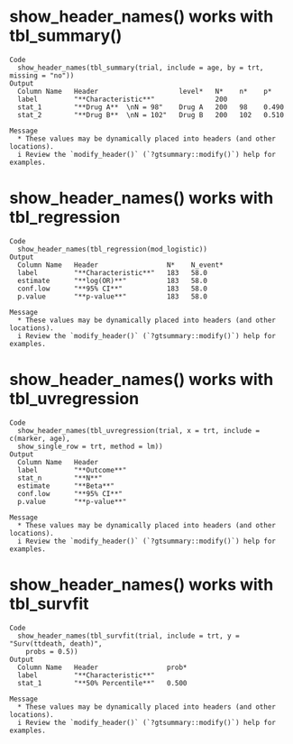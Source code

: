 # show_header_names() works with tbl_summary()

    Code
      show_header_names(tbl_summary(trial, include = age, by = trt, missing = "no"))
    Output
      Column Name   Header                    level*   N*    n*    p*       
      label         "**Characteristic**"               200                  
      stat_1        "**Drug A**  \nN = 98"    Drug A   200   98    0.490    
      stat_2        "**Drug B**  \nN = 102"   Drug B   200   102   0.510    
      
    Message
      * These values may be dynamically placed into headers (and other locations).
      i Review the `modify_header()` (`?gtsummary::modify()`) help for examples.

# show_header_names() works with tbl_regression

    Code
      show_header_names(tbl_regression(mod_logistic))
    Output
      Column Name   Header                 N*    N_event*    
      label         "**Characteristic**"   183   58.0        
      estimate      "**log(OR)**"          183   58.0        
      conf.low      "**95% CI**"           183   58.0        
      p.value       "**p-value**"          183   58.0        
      
    Message
      * These values may be dynamically placed into headers (and other locations).
      i Review the `modify_header()` (`?gtsummary::modify()`) help for examples.

# show_header_names() works with tbl_uvregression

    Code
      show_header_names(tbl_uvregression(trial, x = trt, include = c(marker, age),
      show_single_row = trt, method = lm))
    Output
      Column Name   Header           
      label         "**Outcome**"    
      stat_n        "**N**"          
      estimate      "**Beta**"       
      conf.low      "**95% CI**"     
      p.value       "**p-value**"    
      
    Message
      * These values may be dynamically placed into headers (and other locations).
      i Review the `modify_header()` (`?gtsummary::modify()`) help for examples.

# show_header_names() works with tbl_survfit

    Code
      show_header_names(tbl_survfit(trial, include = trt, y = "Surv(ttdeath, death)",
        probs = 0.5))
    Output
      Column Name   Header                 prob*    
      label         "**Characteristic**"            
      stat_1        "**50% Percentile**"   0.500    
      
    Message
      * These values may be dynamically placed into headers (and other locations).
      i Review the `modify_header()` (`?gtsummary::modify()`) help for examples.

